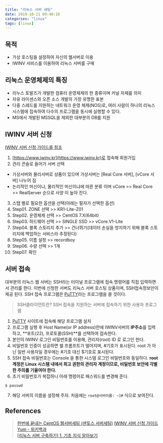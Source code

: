 ```yaml
---
title: "리눅스 서버 세팅"
date: 2019-10-21 09:40:18
categories: "linux"
tags: [linux]
---
```


## 목적
* 가상 호스팅을 설정하여 자신의 웹서버로 이용
* IWINV 서비스를 이용하여 리눅스 서버를 구매

## 리눅스 운영체제의 특징
* 리누스 토발즈가 개발한 컴퓨터 운영체제의 한 종류이며 커널 자체를 의미
* 자유 라이센스와 오픈 소스 개발의 가장 유명한 표본
* 다중 스레드를 지원하는 네트워크 운영 체제(NOS)로, 여러 사람이 하나의 리눅스 시스템에 접속하여 다수의 프로그램을 동시에 실행할 수 있다.
* MS에서 개발된 MSSQL을 제외한 대부분의 DB를 지원

## IWINV 서버 신청
[IWINV 서버 신청 가이드를 참조](https://www.idchowto.com/wp-content/uploads/2017/02/IWINV-리눅스_서버_왕초보_메뉴얼.pdf)

1. [https://www.iwinv.kr](https://www.iwinv.kr)로 접속해 회원가입
2. 관리 콘솔로 들어가 서버 선택
  * 가상서버와 물리서버로 상품이 있으며 가상서버는 [Real Core 서버], [vCore 서버] 나누어 짐
  * 논리적인 머신이냐, 물리적인 머신이냐에 따른 분류 이며 vCore >> Real Core >> RealServer 순으로 사양 이 높아 진다.
3. 스탭 별로 필요한 옵션을 선택(아래는 필자가 선택한 옵션)
4. Step01. ZONE 선택 >> KR1-Lite-Z01
5. Step02. 운영체제 선택 >> CentOS 7.X(64bit)
6. Step03. 하드웨어 선택 >> SINGLE SSD >> vCore.V1-Lite
7. Step04. 블록 스토리지 추가 >> 건너뛰기(데이터 손실을 방지하기 위해 블록 스토리지에 백업하는 서비스라 추정된다)
8. Step05. 이름 설정 >> recordboy
9. Step06. 수량 선택 >> 1개
10. Step07. 확인

## 서버 접속
대부분의 리눅스 웹 서버는 SSH라는 터미널 프로그램에 접속 명령어를 직접 입력하면서 관리를 한다. 이번에 신청한 서버도 리눅스 서버 호스팅 상품이며, SSH접속정보만이 제공 된다.
SSH 접속 프로그램은 [PuTTY](https://putty.ko.softonic.com)라는 프로그램을 쓸 것이다.

> SSH클라이언트란? SSH 접속을 지원하는 서버에 접속하기 위한 사용자 프로그램

1. [PuTTY](https://putty.ko.softonic.com) 사이트에 접속해 해당 프로그램 설치
2. 프로그램 실행 후 Host Name(or IP address)란에 IWINV서버의 **IP주소**를 입력하고, **포트(22), 프로토콜(SSH)**를 선택하여 접속한다.
3. 본인의 IWINV 로그인 비밀번호를 이용해, 관리자(root) ID 로 로그인 한다.
4. 비밀번호 인증이 성공하면 쉘 프롬프트가 떨어지며, #기호가 표시된다. root 가 아닌 일반 사용자일 경우에는 #기호 대신 $기호로 표시된다. 
5. SSH 접속 비밀번호는 Console 을 통한 시스템 로그인 비밀번호와 동일하다. **root 계정은 Linux 시스템 내에서 최고 권한의 관리자 계정이므로, 비밀번호 보안에 각별한 주의를
기울여야 한다.**
6. 초기 비밀번호가 복잡하니 아래 명령어로 패스워드를 변경해 준다.
```
$ passwd
```
7. 해당 서버의 이름을 설정해 주자. 처음에는 `root@서버이름: ~]#` 식으로 보여진다.  

## References
> [한번에 끝내는 CentOS 웹서버세팅 (센토스 서버세팅)](https://blog.lael.be/post/1721)
> [IWINV 서버 신청 가이드](https://www.idchowto.com/wp-content/uploads/2017/02/IWINV-리눅스_서버_왕초보_메뉴얼.pdf)
> [Yum - 위키백과](https://ko.wikipedia.org/wiki/Yum)  
> [[리눅스 서버 구축하기] 1. 기초 지식 알아보기](http://library.gabia.com/contents/infrahosting/3448)
